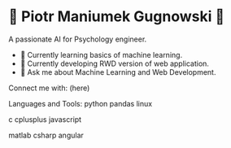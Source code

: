 # 👋 Piotr Maniumek Gugnowski 👋
A passionate AI for Psychology engineer.
  * 🌱 Currently learning basics of machine learning.
  * 🔭 Currently developing RWD version of web application.
  * 💬 Ask me about Machine Learning and Web Development.
 
Connect me with:
(here)

Languages and Tools:
python  pandas linux

c cplusplus javascript

matlab csharp angular
